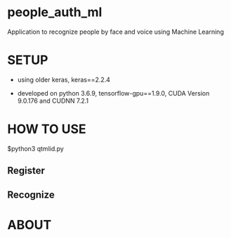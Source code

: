 # people_auth_ml
Application to recognize people by face and voice using Machine Learning

# SETUP  
* using older keras, keras==2.2.4

* developed on python 3.6.9, tensorflow-gpu==1.9.0, CUDA Version 9.0.176 and CUDNN 7.2.1

# HOW TO USE

$python3 qtmlid.py

## Register

## Recognize

# ABOUT

